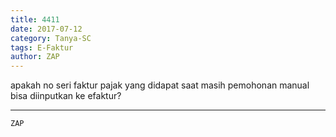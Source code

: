 ```yaml
---
title: 4411
date: 2017-07-12
category: Tanya-SC
tags: E-Faktur
author: ZAP
---
```


apakah no seri faktur pajak yang didapat saat masih pemohonan manual bisa diinputkan ke efaktur?

---



`ZAP`
